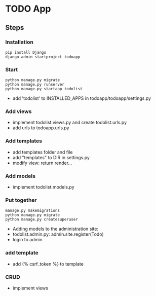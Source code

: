 # TODO App

## Steps

### Installation

```console
pip install Django
django-admin startproject todoapp
```

### Start

```console
python manage.py migrate
python manage.py runserver
python manage.py startapp todolist
```

- add 'todolist' to INSTALLED_APPS in todoapp/todoapp/settings.py

### Add views

- implement todolist.views.py and create todolist.urls.py
- add urls to todoapp.urls.py

### Add templates

- add templates folder and file
- add "templates" to DIR in settings.py
- modify view: return render...

### Add models

- implement todolist.models.py

### Put together

```console
manage.py makemigrations
python manage.py migrate
python manage.py createsuperuser
```

- Adding models to the administration site:
- todolist.admin.py: admin.site.register(Todo)
- login to admin

### add template

- add {% csrf_token %} to template

### CRUD

- implement views
